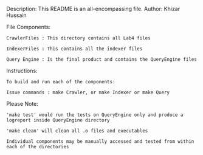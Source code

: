 Description: This README is an all-encompassing file.
Author: Khizar Hussain

File Components:

	CrawlerFiles : This directory contains all Lab4 files

	IndexerFiles : This contains all the indexer files

	Query Engine : Is the final product and contains the QueryEngine files



Instructions:
	
	To build and run each of the components:

	Issue commands : make Crawler, or make Indexer or make Query

Please Note:
	
	'make test' would run the tests on QueryEngine only and produce a logreport inside QueryEngine directory

	'make clean' will clean all .o files and executables

	Individual components may be manually accessed and tested from within each of the directories